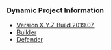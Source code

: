 <div>
    <h3>Dynamic Project Information</h3>
    <ul>
      <li><a href="#">Version X.Y.Z Build 2019.07</a></li>
      <li><a href="#">Builder</a></li>
      <li><a href="#">Defender</a></li>
    </ul>
  </div>